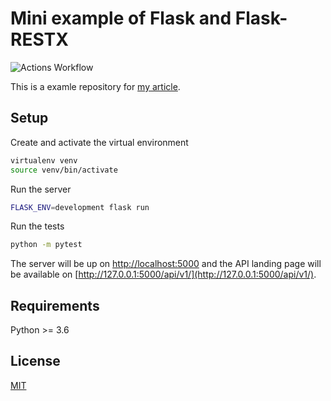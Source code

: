 # Mini example of Flask and Flask-RESTX

![Actions Workflow](https://github.com/po5i/flask-mini-rest/workflows/Flask/badge.svg)

This is a examle repository for [my article](https://dev.to/po5i/how-to-add-basic-unit-test-to-a-python-flask-app-using-pytest-1m7a).

## Setup

Create and activate the virtual environment

```bash
virtualenv venv
source venv/bin/activate
```

Run the server

```bash
FLASK_ENV=development flask run
```

Run the tests

```bash
python -m pytest
```

The server will be up on [http://localhost:5000](http://localhost:5000)
and the API landing page will be available on [http://127.0.0.1:5000/api/v1/](http://127.0.0.1:5000/api/v1/).

## Requirements

Python >= 3.6

## License

[MIT](http://www.opensource.org/licenses/mit-license.html)
